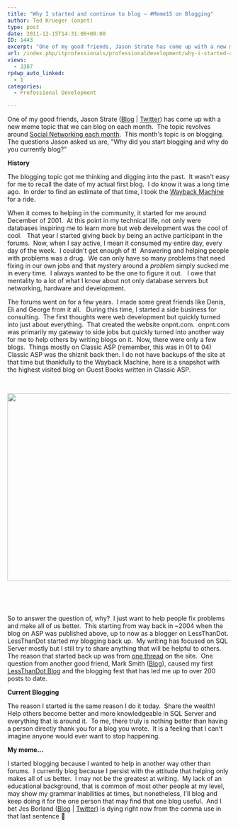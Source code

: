 ```yaml
---
title: "Why I started and continue to blog – #Meme15 on Blogging"
author: Ted Krueger (onpnt)
type: post
date: 2011-12-15T14:31:00+00:00
ID: 1443
excerpt: "One of my good friends, Jason Strate has come up with a new meme topic that we can blog on each month.  The topic revolves around Social Networking each month.  This month's topic is on blogging."
url: /index.php/itprofessionals/professionaldevelopment/why-i-started-and-continue/
views:
  - 3387
rp4wp_auto_linked:
  - 1
categories:
  - Professional Development

---
```

One of my good friends, Jason Strate ([Blog][1] | [Twitter][2]) has come up with a new meme topic that we can blog on each month.  The topic revolves around [Social Networking each month][3].  This month's topic is on blogging.  The questions Jason asked us are, "Why did you start blogging and why do you currently blog?"

**History**

The blogging topic got me thinking and digging into the past.  It wasn't easy for me to recall the date of my actual first blog.  I do know it was a long time ago.  In order to find an estimate of that time, I took the [Wayback Machine][4] for a ride.

When it comes to helping in the community, it started for me around December of 2001.  At this point in my technical life, not only were databases inspiring me to learn more but web development was the cool of cool.   That year I started giving back by being an active participant in the forums.  Now, when I say active, I mean it consumed my entire day, every day of the week.  I couldn't get enough of it!  Answering and helping people with problems was a drug.  We can only have so many problems that need fixing in our own jobs and that mystery around a _problem_ simply sucked me in every time.  I always wanted to be the one to figure it out.   I owe that mentality to a lot of what I know about not only database servers but networking, hardware and development.

The forums went on for a few years.  I made some great friends like Denis, Eli and George from it all.   During this time, I started a side business for consulting.  The first thoughts were web development but quickly turned into just about everything.  That created the website onpnt.com.  onpnt.com was primarily my gateway to side jobs but quickly turned into another way for me to help others by writing blogs on it.  Now, there were only a few blogs.  Things mostly on Classic ASP (remember, this was in 01 to 04) Classic ASP was the shiznit back then. I do not have backups of the site at that time but thankfully to the Wayback Machine, here is a snapshot with the highest visited blog on Guest Books written in Classic ASP.

 

<div class="image_block">
  <a href="/media/blogs/ITProfessionals/onpnt.com.GIF?mtime=1323966196"><img src="https://lessthandot.z19.web.core.windows.net/wp-content/uploads/blogs/ITProfessionals/onpnt.com.GIF?mtime=1323966196" alt="" width="900" height="424" /></a>
</div>

 

 

So to answer the question of, why?  I just want to help people fix problems and make all of us better.  This starting from way back in ~2004 when the blog on ASP was published above, up to now as a blogger on LessThanDot.  LessThanDot started my blogging back up.  My writing has focused on SQL Server mostly but I still try to share anything that will be helpful to others.  The reason that started back up was from [one thread][5] on the site.  One question from another good friend, Mark Smith ([Blog][6]), caused my first [LessThanDot Blog][7] and the blogging fest that has led me up to over 200 posts to date.

**Current Blogging**

The reason I started is the same reason I do it today.  Share the wealth!  Help others become better and more knowledgeable in SQL Server and everything that is around it.  To me, there truly is nothing better than having a person directly thank you for a blog you wrote.  It is a feeling that I can't imagine anyone would ever want to stop happening.

**My meme...**

I started blogging because I wanted to help in another way other than forums.  I currently blog because I persist with the attitude that helping only makes all of us better.  I may not be the greatest at writing.  My lack of an educational background, that is common of most other people at my level, may show my grammar inabilities at times, but nonetheless, I'll blog and keep doing it for the one person that may find that one blog useful.  And I bet Jes Borland ([Blog][8] | [Twitter][9]) is dying right now from the comma use in that last sentence 🙂

 [1]: http://www.jasonstrate.com/
 [2]: http://twitter.com/#!/stratesql
 [3]: http://www.jasonstrate.com/2011/12/the-meme15-on-social-networking/
 [4]: /index.php/WebDev/WebDesignGraphicsStyling/search-the-internet-archive-with-the-way
 [5]: http://forum.lessthandot.com/viewtopic.php?f=17&t=3328&p=17555#p17555
 [6]: http://weblogs.asp.net/marksmith/
 [7]: /index.php/DataMgmt/DBAdmin/MSSQLServerAdmin/user-to-schema-to-roles-for-controlling-
 [8]: /index.php/All/?disp=authdir&author=420
 [9]: http://twitter.com/grrl_geek